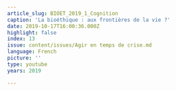 ```yaml
---
article_slug: BIOET_2019_1_Cognition
caption: 'La bioéthique : aux frontières de la vie ?'
date: 2019-10-17T16:00:36.000Z
highlight: false
index: 13
issue: content/issues/Agir en temps de crise.md
language: French
picture: ''
type: youtube
years: 2019

---
```

